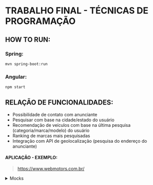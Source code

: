 # TRABALHO FINAL - TÉCNICAS DE PROGRAMAÇÃO


## HOW TO RUN:

### Spring:
```bash
mvn spring-boot:run
```

### Angular:
```bash
npm start
```



## RELAÇÃO DE FUNCIONALIDADES:

- Possibilidade de contato com anunciante
- Pesquisar com base na cidade/estado do usuário
- Recomendação de veículos com base na última pesquisa (categoria/marca/modelo) do usuário
- Ranking de marcas mais pesquisadas
- Integração com API de geolocalização (pesquisa do endereço do anunciante)

#### APLICAÇÃO - EXEMPLO:
> https://www.webmotors.com.br/



<details>
  
  <summary>Mocks</summary>
  
  ```bash
  Mocks ficarão aqui! :)
  ```

  
</details>
